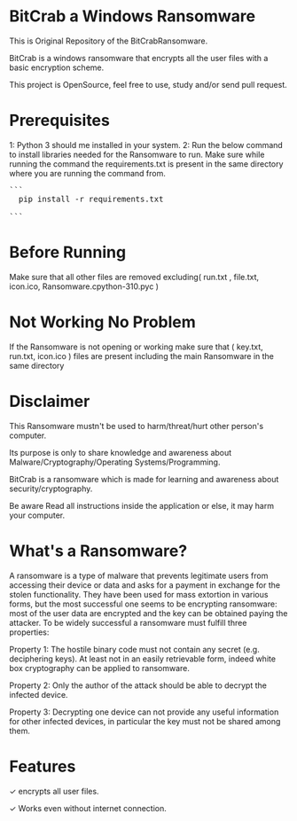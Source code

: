 # BitCrab a Windows Ransomware

This is Original Repository of the BitCrabRansomware.

BitCrab is a windows ransomware that encrypts all the user files with a basic encryption scheme.

This project is OpenSource, feel free to use, study and/or send pull request.

# Prerequisites
1: Python 3 should me installed in your system.
2: Run the below command to install libraries needed for the Ransomware to run. Make sure while running the command the requirements.txt is present in the same directory where you are running the command from.

<pre>
```
  pip install -r requirements.txt
  
```
</pre>

# Before Running

Make sure that all other files are removed excluding( run.txt , file.txt, icon.ico, Ransomware.cpython-310.pyc )

# Not Working No Problem

If the Ransomware is not opening or working make sure that ( key.txt, run.txt, icon.ico ) files are present including the main Ransomware in the same directory

# Disclaimer
This Ransomware mustn't be used to harm/threat/hurt other person's computer.

Its purpose is only to share knowledge and awareness about Malware/Cryptography/Operating Systems/Programming.

BitCrab is a ransomware which is made for learning and awareness about security/cryptography.

Be aware Read all instructions inside the application or else, it may harm your computer.

# What's a Ransomware?

A ransomware is a type of malware that prevents legitimate users from accessing their device or data and asks for a payment in exchange for the stolen functionality. They have been used for mass extortion in various forms, but the most successful one seems to be encrypting ransomware: most of the user data are encrypted and the key can be obtained paying the attacker. To be widely successful a ransomware must fulfill three properties:

Property 1: The hostile binary code must not contain any secret (e.g. deciphering keys). At least not in an easily retrievable form, indeed white box cryptography can be applied to ransomware.

Property 2: Only the author of the attack should be able to decrypt the infected device.

Property 3: Decrypting one device can not provide any useful information for other infected devices, in particular the key must not be shared among them.

# Features
✓ encrypts all user files.

✓ Works even without internet connection.

